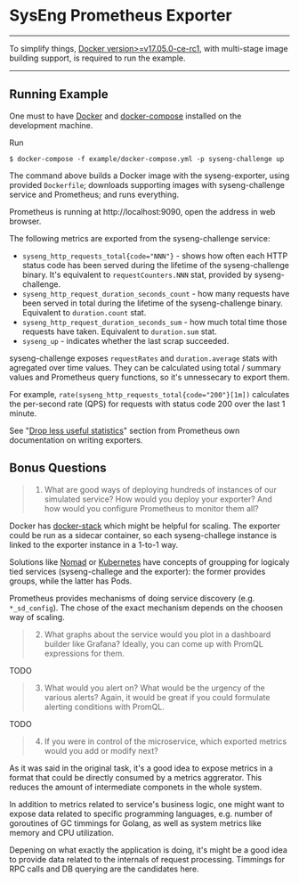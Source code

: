 # SysEng Prometheus Exporter

---

To simplify things, [Docker version>=v17.05.0-ce-rc1][1], with multi-stage image building support,
is required to run the example.

---

## Running Example

One must to have [Docker](https://docker.com) and [docker-compose](https://docs.docker.com/compose/)
installed on the development machine.

Run

~~~
$ docker-compose -f example/docker-compose.yml -p syseng-challenge up
~~~

The command above builds a Docker image with the syseng-exporter, using provided `Dockerfile`;
downloads supporting images with syseng-challenge service and Prometheus; and runs everything.

Prometheus is running at http://localhost:9090, open the address in web browser.

The following metrics are exported from the syseng-challenge service:

- `syseng_http_requests_total{code="NNN"}` - shows how often each HTTP status code has been served
  during the lifetime of the syseng-challenge binary. It's equivalent to `requestCounters.NNN` stat,
  provided by syseng-challenge.
- `syseng_http_request_duration_seconds_count` - how many requests have been served in total during
  the lifetime of the syseng-challenge binary. Equivalent to `duration.count` stat.
- `syseng_http_request_duration_seconds_sum` - how much total time those requests have taken.
  Equivalent to `duration.sum` stat.
- `syseng_up` - indicates whether the last scrap succeeded.

syseng-challenge exposes `requestRates` and `duration.average` stats with agregated over time values.
They can be calculated using total / summary values and Prometheus query functions, so it's unnessecary
to export them.

For example, `rate(syseng_http_requests_total{code="200"}[1m])` calculates the per-second rate (QPS)
for requests with status code 200 over the last 1 minute.

See "[Drop less useful statistics](https://prometheus.io/docs/instrumenting/writing_exporters/#drop-less-useful-statistics)"
section from Prometheus own documentation on writing exporters.

## Bonus Questions

> 1. What are good ways of deploying hundreds of instances of our simulated service?
     How would you deploy your exporter? And how would you configure Prometheus to monitor them all?

Docker has [docker-stack](https://docs.docker.com/engine/reference/commandline/stack/) which might be helpful
for scaling. The exporter could be run as a sidecar container, so each syseng-challege instance is linked
to the exporter instance in a 1-to-1 way.

Solutions like [Nomad](https://www.nomadproject.io) or [Kubernetes](https://kubernetes.io) have concepts
of groupping for logicaly tied services (syseng-challege and the exporter): the former provides groups,
while the latter has Pods.

Prometheus provides mechanisms of doing service discovery (e.g. `*_sd_config`). The chose of the exact
mechanism depends on the choosen way of scaling.

> 2. What graphs about the service would you plot in a dashboard builder like Grafana?
     Ideally, you can come up with PromQL expressions for them.

TODO

> 3. What would you alert on? What would be the urgency of the various alerts?
     Again, it would be great if you could formulate alerting conditions with PromQL.

TODO

> 4. If you were in control of the microservice, which exported metrics would you add or modify next?

As it was said in the original task, it's a good idea to expose metrics in a format that could be directly
consumed by a metrics aggrerator. This reduces the amount of intermediate componets in the whole system.

In addition to metrics related to service's business logic, one might want to expose data related
to specific programming languages, e.g. number of goroutines of GC timmings for Golang, as well
as system metrics like memory and CPU utilization.

Depening on what exactly the application is doing, it's might be a good idea to provide data related
to the internals of request processing. Timmings for RPC calls and DB querying are the candidates here.

[1]: https://github.com/moby/moby/releases/tag/v17.05.0-ce-rc1
